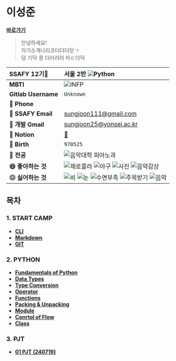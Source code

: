 # 이성준
**[바로가기](https://github.com/SJLee-0525/TIL/blob/master/Python/Summary_01.md)**

> 안녕하세요!   
> 자기소개나리코더더더덛ㄱ   
> 덩 기덕 쿵 더러러러 미ㄷ더덕

|**SSAFY 12기🌟**|**서울 2반** ![Python](https://img.shields.io/badge/Python-3776AB?style=flat&logo=Python&logoColor=white)|
|:---|:---|
|**MBTI**|![INFP](https://img.shields.io/badge/INFP-D8F781)|
|**Gitlab Username**|`Unknown`|
|**📱 Phone**| |
|**📧 SSAFY Email**|sungjoon111@gmail.com|
|**📨 개발 Gmail**|sungjoon25@yonsei.ac.kr|
|**📒 Notion**|[🔗](https://www.notion.so/30b6e8951fbe4d608c0167503eb07155)
|**🎂 Birth**|`970525`|
|**🎹 전공**|![음악대학 피아노과](https://img.shields.io/badge/%EC%9D%8C%EC%95%85%EB%8C%80%ED%95%99-%ED%94%BC%EC%95%84%EB%85%B8%EA%B3%BC-31B404)|
|**😄 좋아하는 것**|![제로콜라](https://img.shields.io/badge/%EC%A0%9C%EB%A1%9C%EC%BD%9C%EB%9D%BC-3B170B) ![야구](https://img.shields.io/badge/%EC%95%BC%EA%B5%AC-red) ![사진](https://img.shields.io/badge/%EC%82%AC%EC%A7%84-yellow) ![음악감상](https://img.shields.io/badge/%EC%9D%8C%EC%95%85%EA%B0%90%EC%83%81-A9E2F3)|
|**😖 싫어하는 것**|![비](https://img.shields.io/badge/%EB%B9%84-0404B4) ![눈](https://img.shields.io/badge/%EB%88%88-white) ![수면부족](https://img.shields.io/badge/%EC%88%98%EB%A9%B4%EB%B6%80%EC%A1%B1-gray) ![주목받기](https://img.shields.io/badge/%EC%A3%BC%EB%AA%A9%EB%B0%9B%EA%B8%B0-DF0101) ![음악](https://img.shields.io/badge/%EC%9D%8C%EC%95%85-7401DF)|

## 목차
### 1. START CAMP 
- **[CLI](https://github.com/SJLee-0525/TIL/blob/master/CLI/CLI.md)**  
- **[Markdown](https://github.com/SJLee-0525/TIL/blob/master/Markdown/Markdown.md)**  
- **[GIT](https://github.com/SJLee-0525/TIL/blob/master/GIT/GIT.md)**

### 2. PYTHON
- **[Fundamentals of Python](https://github.com/SJLee-0525/TIL/blob/master/Python/Fundamentals_of_Python.md)**
- **[Data Types](https://github.com/SJLee-0525/TIL/blob/master/Python/Data_types.md)**
- **[Type Conversion](https://github.com/SJLee-0525/TIL/blob/master/Python/Type_Conversion.md)**
- **[Operator](https://github.com/SJLee-0525/TIL/blob/master/Python/Operator.md)**
- **[Functions](https://github.com/SJLee-0525/TIL/blob/master/Python/Functions.md)**
- **[Packing & Unpacking](https://github.com/SJLee-0525/TIL/blob/master/Python/Packing_Unpacking.md)**
- **[Module](https://github.com/SJLee-0525/TIL/blob/master/Python/Module.md)**
- **[Conrtol of Flow](https://github.com/SJLee-0525/TIL/blob/master/Python/Control_of_flow.md)**
- **[Class](https://github.com/SJLee-0525/TIL/blob/master/Python/Class.md)**

### 3. PJT
- **[01 PJT (240719)](https://github.com/SJLee-0525/TIL/blob/master/PJT/01_pjt.md)**